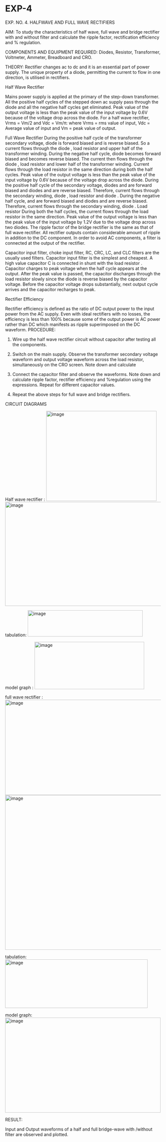 # EXP-4
EXP. NO. 4. 		HALFWAVE  AND FULL WAVE  RECTIFIERS

AIM: To study the characteristics of half wave, full wave and bridge rectifier with and without filter and calculate the ripple factor, rectification efficiency and % regulation.

COMPONENTS  AND  EQUIPMENT  REQUIRED:  Diodes,  Resistor,  Transformer,  Voltmeter, Ammeter, Breadboard and CRO.

THEORY: Rectifier changes ac to dc and it is an essential part of power supply. The unique property of a diode, permitting the current to flow in one direction, is utilised in rectifiers.

Half Wave Rectifier


Mains power supply is applied at the primary of the step-down transformer. All the positive half cycles of the stepped down ac supply pass through the diode and all the negative half cycles get eliminated. Peak value of the output voltage is less than the peak value of the input voltage by 0.6V because of the voltage drop across the diode.
For a half wave rectifier, Vrms = Vm/2 and Vdc = Vm/π: where Vrms = rms value of input, Vdc = Average value of input and Vm = peak value of output.


Full Wave Rectifier
During the positive half cycle of the transformer secondary voltage, diode     is forward biased and      is reverse biased. So a current flows through the diode     , load resistor      and upper half of the transformer  winding.  During  the  negative  half  cycle,  diode       becomes  forward  biased  and becomes reverse biased. The current then flows through the diode     , load resistor      and lower half of the transformer winding. Current flows through the load resistor in the same direction during both the half cycles. Peak value of the output voltage is less than the peak value of the input voltage by 0.6V
because of the voltage drop across the diode.
During the positive half cycle of the secondary voltage, diodes      and      are forward biased and diodes and      are reverse biased. Therefore, current flows through the secondary winding, diode     , load resistor
and diode     . During the negative half cycle,      and      are forward biased and diodes      and      are reverse biased. Therefore, current flows through the secondary winding, diode     . Load resistor       During both the half cycles, the current flows through the load resistor in the same direction. Peak value of the output voltage is less than the peak value of the input voltage by 1.2V due to the voltage drop across two diodes. The ripple factor of the bridge rectifier is the same as that of full wave rectifier.
All rectifier outputs contain considerable amount of ripple in addition to the DC component. In order to avoid AC components, a filter is connected at the output of the rectifier.

Capacitor input filter, choke input filter, RC, CRC, LC, and CLC filters are the usually used filters. Capacitor input filter is the simplest and cheapest. A high value capacitor C is connected in shunt with the load resistor     . Capacitor charges to peak voltage      when the half cycle appears at the output. After the peak value is passed, the capacitor discharges through the load resistor slowly since the diode is reverse biased by the capacitor voltage. Before the capacitor voltage drops substantially, next output cycle arrives and the capacitor recharges to peak.

Rectifier Efficiency

Rectifier efficiency is defined as the ratio of DC output power to the input power from the AC supply. Even with ideal rectifiers with no losses, the efficiency is less than 100% because some of the output power is AC power rather than DC which manifests as ripple superimposed on the DC waveform.
PROCEDURE:

1.   Wire up the half wave rectifier circuit without capacitor after testing all the components.

2.   Switch on the main supply. Observe the transformer secondary voltage waveform and output voltage waveform across the load resistor, simultaneously on the CRO screen. Note down       and calculate
3.   Connect the capacitor filter and observe the waveforms. Note down and calculate ripple factor, rectifier efficiency and %regulation using the expressions. Repeat for different capacitor values.
4.   Repeat the above steps for full wave and bridge rectifiers.

CIRCUIT DIAGRAMS

Half wave rectifier :
<img width="357" height="291" alt="image" src="https://github.com/user-attachments/assets/bfbe3142-6a6b-42b8-a473-bf6d0ea327ce" />
<img width="621" height="336" alt="image" src="https://github.com/user-attachments/assets/50b48d00-d065-40d0-8c7f-dd140f0a023f" />



tabulation:
<img width="372" height="85" alt="image" src="https://github.com/user-attachments/assets/9326526f-35a3-428d-a2d1-0a4db65287e1" />



model graph :
<img width="355" height="153" alt="image" src="https://github.com/user-attachments/assets/ff09d164-e8f9-445f-9b7d-853485204396" />




full wave rectifier :
<img width="561" height="308" alt="image" src="https://github.com/user-attachments/assets/64801712-8306-4218-a70e-7da86648a7d6" />
<img width="823" height="500" alt="image" src="https://github.com/user-attachments/assets/ae118347-06ba-416f-a4cd-d6a2fcc1da9b" />



tabulation:
<img width="461" height="157" alt="image" src="https://github.com/user-attachments/assets/41e7d7db-442f-4ae2-9d36-f537fe6a22d1" />



model graph:
<img width="503" height="307" alt="image" src="https://github.com/user-attachments/assets/044b6dfd-fb54-4d6d-842c-03a19dbe26d8" />


RESULT:

Input and Output waveforms of a half and full bridge-wave with /without filter are observed and plotted.
